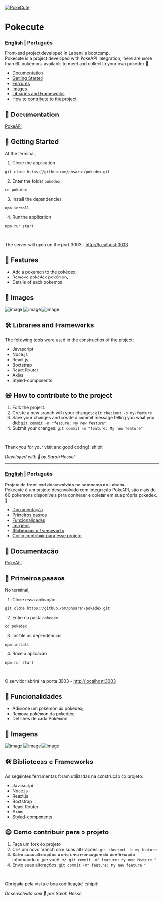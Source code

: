 
<a href="http://google.com.au/" rel="some text">![PokeCute](https://fontmeme.com/temporary/3d89d946e8f35fdb49ef7d47c154f4a8.png)</a>

#  Pokecute

<a id="en-readme"></a>
### English | [Português](#pt-readme)
Front-end project developed in Labenu's bootcamp. \
Pokecute is a project developed with PokeAPI integration, there are more than 60 pokemons available to meet and collect in your own pokedex.🤭

<a name="en-menu"></a>
- [Documentation](#documentation)
- [Getting Started](#steps)
- [Features](#features)
- [Images](#images)
- [Libraries and Frameworks](#libs)
- [How to contribute to the project](#contribute)

<a id="documentation"></a>
## 📙 Documentation

[PokeAPI](https://pokeapi.co/)


<a id="steps"></a>
## :rocket: Getting Started

At the terminal,

1.  Clone the application <br/>
```
git clone https://github.com/phsarah/pokedex.git
```
2. Enter the folder ```pokedex``` 
```
cd pokedex 
```
3. Install the dependencies 
``` 
npm install 
```

4. Run the application
```
npm run start
```
<br/>

The server will open on the port 3003 - <http://localhost:3003>


<a id="features"></a>
## :small_orange_diamond: Features

- Add a pokemon to the pokédex;
- Remove pokédex pokémon;
- Details of each pokemon.

<a id="images"></a>
## :fax: Images


![image](https://user-images.githubusercontent.com/47975293/112710968-aee52b80-8ea3-11eb-9853-40c545417032.png)
![image](https://user-images.githubusercontent.com/47975293/112710982-c8867300-8ea3-11eb-87d0-9382233beb54.png)
![image](https://user-images.githubusercontent.com/47975293/112710994-eeac1300-8ea3-11eb-9e66-ded26bf50126.png)


<a id="libs"></a>
## 🛠 Libraries and Frameworks 
 
The following tools were used in the construction of the project:

* Javascript
* Node.js
* React.js
* Bootstrap
* React Router
* Axios
* Styled-components

<a id="contribute"></a>
## :smile: How to contribute to the project

1.  Fork the project.
2.  Create a new branch with your changes: `git checkout -b my-feature`
3.  Save your changes and create a commit message telling you what you did: `git commit -m "feature: My new feature"`
4.  Submit your changes: `git commit -m "feature: My new feature" `
<br/>

Thank you for your visit and good coding! :shipit:

*Developed with :sparkling_heart:	by Sarah Hessel*

-------
<a id="pt-readme"></a>
### [English](#en-readme) | Português
Projeto de front-end desenvolvido no bootcamp do Labenu. \
Pokecute é um projeto desenvolvido com integração PokeAPI, são mais de 60 pokemons disponíveis para conhecer e coletar em sua própria pokedex.🤭

<a name="en-menu"></a>
- [Documentação](#documentacao)
- [Primeiros passos](#steps)
- [Funcionalidades](#funcionalidades)
- [Imagens](#imagens)
- [Bibliotecas e Frameworks](#libs)
- [Como contribuir para esse projeto](#contribute)

<a id="documentacao"></a>
## 📙 Documentação

[PokeAPI](https://pokeapi.co/)


<a id="steps"></a>
## :rocket: Primeiros passos

No terminal,

1.  Clone essa aplicação <br/>
```
git clone https://github.com/phsarah/pokedex.git
```
2. Entre na pasta ```pokedex``` 
```
cd pokedex 
```
3. Instale as dependências 
``` 
npm install 
```

4. Rode a aplicação
```
npm run start
```
<br/>

O servidor abrirá na porta 3003 - <http://localhost:3003>


<a id="funcionalidades"></a>
## :small_orange_diamond: Funcionalidades

- Adicione um pokémon ao pokédex;
- Remova pokémon da pokedex;
- Detalhes de cada Pokémon.

<a id="imagens"></a>
## :fax: Imagens


![image](https://user-images.githubusercontent.com/47975293/112710968-aee52b80-8ea3-11eb-9853-40c545417032.png)
![image](https://user-images.githubusercontent.com/47975293/112710982-c8867300-8ea3-11eb-87d0-9382233beb54.png)
![image](https://user-images.githubusercontent.com/47975293/112710994-eeac1300-8ea3-11eb-9e66-ded26bf50126.png)


<a id="libs"></a>
## 🛠 Bibliotecas e Frameworks 
 
As seguintes ferramentas foram utilizadas na construção do projeto:

* Javascript
* Node.js
* React.js
* Bootstrap
* React Router
* Axios
* Styled-components

<a id="contribute"></a>
## :smile: Como contribuir para o projeto 

1. Faça um fork do projeto.
2. Crie um novo branch com suas alterações: `git checkout -b my-feature`
3. Salve suas alterações e crie uma mensagem de confirmação informando o que você fez: `git commit -m" feature: My new feature "`
4. Envie suas alterações: `git commit -m" feature: My new feature "`

<br/> 

Obrigada pela visita e boa codificação! :shipit:

*Desenvolvido com :sparkling_heart: por Sarah Hessel*
